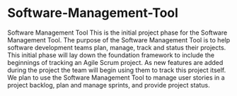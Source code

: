 # Software-Management-Tool
Software Management Tool
This is the initial project phase for the Software Management Tool. 
The purpose of the Software Management Tool is to help software development 
teams plan, manage, track and status their projects. This initial phase will lay down 
the foundation framework to include the beginnings of tracking an Agile Scrum project. 
As new features are added during the project the team will begin using them to track this project itself.
We plan to use the Software Management Tool to manage user stories in a project backlog, plan and 
manage sprints, and provide project status.
